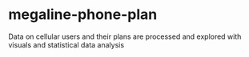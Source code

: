 # megaline-phone-plan
Data on cellular users and their plans are processed and explored with visuals and statistical data analysis
